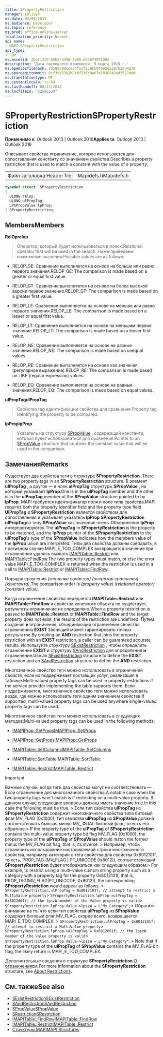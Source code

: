 ```yaml
---
title: SPropertyRestriction
manager: soliver
ms.date: 03/09/2015
ms.audience: Developer
ms.topic: reference
ms.prod: office-online-server
localization_priority: Normal
api_name:
- MAPI.SPropertyRestriction
api_type:
- COM
ms.assetid: 2bbf13e9-05b3-4498-8e08-d9e07505190d
description: 'Дата последнего изменения: 9 марта 2015 г.'
ms.openlocfilehash: 7d588380ccc84f51fe58bb0f092d5287b12b4270
ms.sourcegitcommit: 0cf39e5382b8c6f236c8a63c6036849ed3527ded
ms.translationtype: MT
ms.contentlocale: ru-RU
ms.lasthandoff: 08/23/2018
ms.locfileid: "22586538"
---
```

# <a name="spropertyrestriction"></a><span data-ttu-id="9e2c4-103">SPropertyRestriction</span><span class="sxs-lookup"><span data-stu-id="9e2c4-103">SPropertyRestriction</span></span>

<span data-ttu-id="9e2c4-104">**Применимо к**: Outlook 2013 | Outlook 2016</span><span class="sxs-lookup"><span data-stu-id="9e2c4-104">**Applies to**: Outlook 2013 | Outlook 2016</span></span> 
  
<span data-ttu-id="9e2c4-105">Описывает свойства ограничение, которое используется для сопоставления константу со значением свойства.</span><span class="sxs-lookup"><span data-stu-id="9e2c4-105">Describes a property restriction that is used to match a constant with the value of a property.</span></span>
  
|||
|:-----|:-----|
|<span data-ttu-id="9e2c4-106">Файл заголовка:</span><span class="sxs-lookup"><span data-stu-id="9e2c4-106">Header file:</span></span>  <br/> |<span data-ttu-id="9e2c4-107">Mapidefs.h</span><span class="sxs-lookup"><span data-stu-id="9e2c4-107">Mapidefs.h</span></span>  <br/> |
   
```cpp
typedef struct _SPropertyRestriction
{
  ULONG relop;
  ULONG ulPropTag;
  LPSPropValue lpProp;
} SPropertyRestriction;

```

## <a name="members"></a><span data-ttu-id="9e2c4-108">Members</span><span class="sxs-lookup"><span data-stu-id="9e2c4-108">Members</span></span>

<span data-ttu-id="9e2c4-109">**RelOp**</span><span class="sxs-lookup"><span data-stu-id="9e2c4-109">**relop**</span></span>
  
> <span data-ttu-id="9e2c4-110">Оператор, который будет использоваться в поиск.</span><span class="sxs-lookup"><span data-stu-id="9e2c4-110">Relational operator that will be used in the search.</span></span> <span data-ttu-id="9e2c4-111">Ниже приведены возможные значения:</span><span class="sxs-lookup"><span data-stu-id="9e2c4-111">Possible values are as follows:</span></span>
    
  - <span data-ttu-id="9e2c4-112">RELOP_GE: Сравнение выполняется на основе на больше или равно первого значения.</span><span class="sxs-lookup"><span data-stu-id="9e2c4-112">RELOP_GE: The comparison is made based on a greater or equal first value.</span></span>
        
  - <span data-ttu-id="9e2c4-113">RELOP_GT: Сравнение выполняется на основе на более высокой версии первое значение.</span><span class="sxs-lookup"><span data-stu-id="9e2c4-113">RELOP_GT: The comparison is made based on a greater first value.</span></span>
        
  - <span data-ttu-id="9e2c4-114">RELOP_LE: Сравнение выполняется на основе на меньше или равно первого значения.</span><span class="sxs-lookup"><span data-stu-id="9e2c4-114">RELOP_LE: The comparison is made based on a lesser or equal first value.</span></span>
        
  - <span data-ttu-id="9e2c4-115">RELOP_LT: Сравнение выполняется на основе на меньшим первое значение.</span><span class="sxs-lookup"><span data-stu-id="9e2c4-115">RELOP_LT: The comparison is made based on a lesser first value.</span></span>
        
  - <span data-ttu-id="9e2c4-116">RELOP_NE: Сравнение выполняется на основе на разные значения.</span><span class="sxs-lookup"><span data-stu-id="9e2c4-116">RELOP_NE: The comparison is made based on unequal values.</span></span>
        
  - <span data-ttu-id="9e2c4-117">RELOP_RE: Сравнение выполняется на основе как значения (регулярное выражение).</span><span class="sxs-lookup"><span data-stu-id="9e2c4-117">RELOP_RE: The comparison is made based on LIKE (regular expression) values.</span></span>
        
  - <span data-ttu-id="9e2c4-118">RELOP_EQ: Сравнение выполняется на основе на равные значения.</span><span class="sxs-lookup"><span data-stu-id="9e2c4-118">RELOP_EQ: The comparison is made based on equal values.</span></span>
    
<span data-ttu-id="9e2c4-119">**ulPropTag**</span><span class="sxs-lookup"><span data-stu-id="9e2c4-119">**ulPropTag**</span></span>
  
> <span data-ttu-id="9e2c4-120">Свойство tag идентификации свойства для сравнения.</span><span class="sxs-lookup"><span data-stu-id="9e2c4-120">Property tag identifying the property to be compared.</span></span> 
    
<span data-ttu-id="9e2c4-121">**lpProp**</span><span class="sxs-lookup"><span data-stu-id="9e2c4-121">**lpProp**</span></span>
  
> <span data-ttu-id="9e2c4-122">Указатель на структуру [SPropValue](spropvalue.md) , содержащий константа, которая будет использоваться для сравнения.</span><span class="sxs-lookup"><span data-stu-id="9e2c4-122">Pointer to an [SPropValue](spropvalue.md) structure that contains the constant value that will be used in the comparison.</span></span> 
    
## <a name="remarks"></a><span data-ttu-id="9e2c4-123">Замечания</span><span class="sxs-lookup"><span data-stu-id="9e2c4-123">Remarks</span></span>

<span data-ttu-id="9e2c4-124">Существует два свойства теги в структуре **SPropertyRestriction** .</span><span class="sxs-lookup"><span data-stu-id="9e2c4-124">There are two property tags in an **SPropertyRestriction** structure.</span></span> <span data-ttu-id="9e2c4-125">В элемент **ulPropTag** , а другое — в член **ulPropTag** структуры **SPropValue** , на который указывает **lpProp**.</span><span class="sxs-lookup"><span data-stu-id="9e2c4-125">One is in the **ulPropTag** member and the other is in the **ulPropTag** member of the **SPropValue** structure pointed to by **lpProp**.</span></span> <span data-ttu-id="9e2c4-126">MAPI требуется идентификатор поля и поле типа свойства.</span><span class="sxs-lookup"><span data-stu-id="9e2c4-126">MAPI requires both the property identifier field and the property type field.</span></span> <span data-ttu-id="9e2c4-127">**UlPropTag** в **SPropertyRestriction** является свойством для сопоставления и указывает указатель **lpProp** **SPropertyRestriction** **ulPropTag**по типу **SPropValue** как значение члены Объединение **lpProp** интерпретируются.</span><span class="sxs-lookup"><span data-stu-id="9e2c4-127">The **ulPropTag** in **SPropertyRestriction** is the property to be matched, and the **lpProp** pointer of the **SPropertyRestriction** to the **ulPropTag**'s type of the **SPropValue** indicates how the members value of the **lpProp** union are interpreted.</span></span> <span data-ttu-id="9e2c4-128">Типы два свойства должны совпадать, в противном случае MAPI_E_TOO_COMPLEX возвращается значение при ограничении удалось вызвать [IMAPITable::Restrict](imapitable-restrict.md) или [IMAPITable::FindRow](imapitable-findrow.md).</span><span class="sxs-lookup"><span data-stu-id="9e2c4-128">The two property types must match, or else the error value MAPI_E_TOO_COMPLEX is returned when the restriction is used in a call to [IMAPITable::Restrict](imapitable-restrict.md) or [IMAPITable::FindRow](imapitable-findrow.md).</span></span> 
  
<span data-ttu-id="9e2c4-129">Порядок сравнения _(значение свойства) (оператор сравнения) (константа)_.</span><span class="sxs-lookup"><span data-stu-id="9e2c4-129">The comparison order is  _(property value) (relational operator) (constant value)_.</span></span>
  
<span data-ttu-id="9e2c4-130">Когда ограничение свойства передается **IMAPITable::Restrict** или **IMAPITable::FindRow** и свойства конечного объекта не существует, результаты ограничение не определено.</span><span class="sxs-lookup"><span data-stu-id="9e2c4-130">When a property restriction is passed to **IMAPITable::Restrict** or **IMAPITable::FindRow** and the target property does not exist, the results of the restriction are undefined.</span></span> <span data-ttu-id="9e2c4-131">Путем создания **и** ограничения, объединяющий ограничение свойства ограничению **EXIST** Звонящий может гарантировать точных результатов.</span><span class="sxs-lookup"><span data-stu-id="9e2c4-131">By creating an **AND** restriction that joins the property restriction with an **EXIST** restriction, a caller can be guaranteed accurate results.</span></span> <span data-ttu-id="9e2c4-132">Используйте структуру [SExistRestriction](sexistrestriction.md) , чтобы определить ограничение **EXIST** и структуру [SAndRestriction](sandrestriction.md) для определения **и** ограничение.</span><span class="sxs-lookup"><span data-stu-id="9e2c4-132">Use an [SExistRestriction](sexistrestriction.md) structure to define the **EXIST** restriction and an [SAndRestriction](sandrestriction.md) structure to define the **AND** restriction.</span></span> 
  
<span data-ttu-id="9e2c4-133">Многозначное свойство теги можно использовать в ограничений свойств, если их поддерживает поставщик услуг, реализация в таблице.</span><span class="sxs-lookup"><span data-stu-id="9e2c4-133">Multi-valued property tags can be used in property restrictions if the service provider implementing the table supports them.</span></span> <span data-ttu-id="9e2c4-134">Если поддерживается, многозначное свойство теги можно использовать везде, где можно использовать теги одним значением свойства.</span><span class="sxs-lookup"><span data-stu-id="9e2c4-134">If supported, multi-valued property tags can be used anywhere single-valued property tags can be used.</span></span> 
  
<span data-ttu-id="9e2c4-135">Многозначное свойство теги можно использовать в следующих методов:</span><span class="sxs-lookup"><span data-stu-id="9e2c4-135">Multi-valued property tags can be used in the following methods:</span></span>
  
- [<span data-ttu-id="9e2c4-136">IMAPIProp::SetProps</span><span class="sxs-lookup"><span data-stu-id="9e2c4-136">IMAPIProp::SetProps</span></span>](imapiprop-setprops.md)
    
- [<span data-ttu-id="9e2c4-137">IMAPIProp::GetProps</span><span class="sxs-lookup"><span data-stu-id="9e2c4-137">IMAPIProp::GetProps</span></span>](imapiprop-getprops.md)
    
- [<span data-ttu-id="9e2c4-138">IMAPITable::SetColumns</span><span class="sxs-lookup"><span data-stu-id="9e2c4-138">IMAPITable::SetColumns</span></span>](imapitable-setcolumns.md)
    
- [<span data-ttu-id="9e2c4-139">IMAPITable::SortTable</span><span class="sxs-lookup"><span data-stu-id="9e2c4-139">IMAPITable::SortTable</span></span>](imapitable-sorttable.md)
    
- [<span data-ttu-id="9e2c4-140">IMAPITable::Restrict</span><span class="sxs-lookup"><span data-stu-id="9e2c4-140">IMAPITable::Restrict</span></span>](imapitable-restrict.md)
    
> [!IMPORTANT]
> <span data-ttu-id="9e2c4-141">Важные случай, когда теги два свойства могут не соответствовать — Если ограничение для многозначного свойства.</span><span class="sxs-lookup"><span data-stu-id="9e2c4-141">A notable case when the two property tags won't match is if restricting on a multi-value property.</span></span> <span data-ttu-id="9e2c4-142">В данном случае следующие вопросы должны иметь значение true.</span><span class="sxs-lookup"><span data-stu-id="9e2c4-142">In this case the following must be true.</span></span> <span data-ttu-id="9e2c4-143">> Если тип свойства **ulPropTag** из **SPropertyRestriction** содержит многозначного свойства типа битовый флаг MV_FLAG (0x1000), тип свойства **ulPropTag** из **SPropValue** должна соответствовать бывшая минус MV_ ФЛАГ битовый флаг, то есть его обратное.</span><span class="sxs-lookup"><span data-stu-id="9e2c4-143">> If the property type of the **ulPropTag** of **SPropertyRestriction** contains the multi-value property type bit flag MV_FLAG (0x1000), the property type of the **ulPropTag** of **SPropValue** should match the former minus the MV_FLAG bit flag, that is, its inverse.</span></span> <span data-ttu-id="9e2c4-144">> Например, чтобы ограничить использование настраиваемой строки многозначного свойства, например категории с тега свойства для свойства 0x8012101f, то есть, PROP_TAG (MV_FLAG | PT_UNICODE 0x8012)), соответствующий **SPropertyRestriction** будет отображаться как следующим образом.</span><span class="sxs-lookup"><span data-stu-id="9e2c4-144">> For example, to restrict using a multi-value custom string property such as a category with a property tag for the property 0x8012101f, that is, PROP_TAG(MV_FLAG|PT_UNICODE, 0x8012)), the corresponding **SPropertyRestriction** would appear as follows.</span></span><span data-ttu-id="9e2c4-145"> >  `SPropertyRestriction.ulPropTag = 0x8012101f; // attempt to restrict a MultiValue property`>  `SPropertyRestriction.lpProp->ulPropTag = 0x8012001f; // the lpszW member of the Value property is valid`>  `SPropertyRestriction.lpProp.Value->lpszW = L"My Category";`> Обратите внимание на то, что если тип свойства **ulPropTag** из **SPropValue** содержит битовый флаг MV_FLAG, скорее всего, возвращается MAPI_E_TOO_COMPLEX.</span><span class="sxs-lookup"><span data-stu-id="9e2c4-145"> >  `SPropertyRestriction.ulPropTag = 0x8012101f; // attempt to restrict a MultiValue property`>  `SPropertyRestriction.lpProp->ulPropTag = 0x8012001f; // the lpszW member of the Value property is valid`>  `SPropertyRestriction.lpProp.Value->lpszW = L"My Category";`> Note that if the property type of the **ulPropTag** of **SPropValue** contains the MV_FLAG bit flag, the likely return is MAPI_E_TOO_COMPLEX.</span></span> 
  
<span data-ttu-id="9e2c4-146">Дополнительные сведения о структуре **SPropertyRestriction** [О ограничения](about-restrictions.md)см.</span><span class="sxs-lookup"><span data-stu-id="9e2c4-146">For more information about the **SPropertyRestriction** structure, see [About Restrictions](about-restrictions.md).</span></span> 
  
## <a name="see-also"></a><span data-ttu-id="9e2c4-147">См. также</span><span class="sxs-lookup"><span data-stu-id="9e2c4-147">See also</span></span>

- [<span data-ttu-id="9e2c4-148">SExistRestriction</span><span class="sxs-lookup"><span data-stu-id="9e2c4-148">SExistRestriction</span></span>](sexistrestriction.md)
- [<span data-ttu-id="9e2c4-149">SAndRestriction</span><span class="sxs-lookup"><span data-stu-id="9e2c4-149">SAndRestriction</span></span>](sandrestriction.md)
- [<span data-ttu-id="9e2c4-150">SPropValue</span><span class="sxs-lookup"><span data-stu-id="9e2c4-150">SPropValue</span></span>](spropvalue.md)
- [<span data-ttu-id="9e2c4-151">SRestriction</span><span class="sxs-lookup"><span data-stu-id="9e2c4-151">SRestriction</span></span>](srestriction.md)
- [<span data-ttu-id="9e2c4-152">IMAPITable::FindRow</span><span class="sxs-lookup"><span data-stu-id="9e2c4-152">IMAPITable::FindRow</span></span>](imapitable-findrow.md)
- [<span data-ttu-id="9e2c4-153">IMAPITable::Restrict</span><span class="sxs-lookup"><span data-stu-id="9e2c4-153">IMAPITable::Restrict</span></span>](imapitable-restrict.md)
- [<span data-ttu-id="9e2c4-154">Структуры MAPI</span><span class="sxs-lookup"><span data-stu-id="9e2c4-154">MAPI Structures</span></span>](mapi-structures.md)


